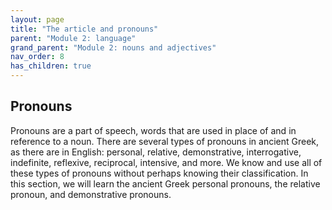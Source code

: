```yaml
---
layout: page
title: "The article and pronouns"
parent: "Module 2: language"
grand_parent: "Module 2: nouns and adjectives"
nav_order: 8
has_children: true
---
```


## Pronouns

Pronouns are a part of speech, words that are used in place of and in reference to a noun. There are several types of pronouns in ancient Greek, as there are in English: personal, relative, demonstrative, interrogative, indefinite, reflexive, reciprocal, intensive, and more. We know and use all of these types of pronouns without perhaps knowing their classification. In this section, we will learn the ancient Greek personal pronouns, the relative pronoun, and demonstrative pronouns.
